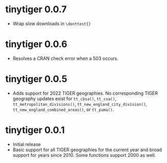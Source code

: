 # tinytiger 0.0.7

* Wrap slow downloads in `\donttest{}`

# tinytiger 0.0.6

* Resolves a CRAN check error when a 503 occurs. 

# tinytiger 0.0.5

* Adds support for 2022 TIGER geographies. No corresponding TIGER geography updates exist for `tt_cbsa()`, `tt_csa()`, `tt_metropolitan_divisions()`, `tt_new_england_city_division()`, `tt_new_england_combined_areas()`, or `tt_puma()`.

# tinytiger 0.0.1

* Initial release
* Basic support for all TIGER geographies for the current year and broad support
for years since 2010. Some functions support 2000 as well.
